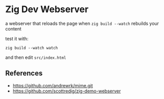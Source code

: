 # Zig Dev Webserver

a webserver that reloads the page when `zig build --watch` rebuilds your content

test it with:

```
zig build --watch watch
```

and then edit `src/index.html`

## References

- <https://github.com/andrewrk/mime.git>
- <https://github.com/scottredig/zig-demo-webserver>
